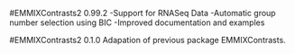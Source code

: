 #EMMIXContrasts2 0.99.2
-Support for RNASeq Data
-Automatic group number selection using BIC
-Improved documentation and examples


#EMMIXContrasts2 0.1.0
Adapation of previous package EMMIXContrasts.